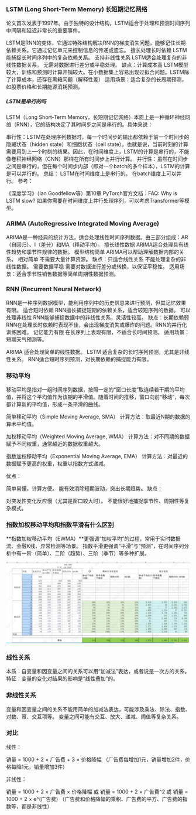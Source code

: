 ### LSTM (Long Short-Term Memory) 长短期记忆网络

论文首次发表于1997年。由于独特的设计结构，LSTM适合于处理和预测时间序列中间隔和延迟非常长的重要事件。


LSTM是RNN的变体，它通过特殊结构解决RNN的梯度消失问题，能够记住长期依赖关系。它通过记忆单元来控制信息的传递或遗忘。
擅长处理长时依赖 LSTM能捕捉长时间序列中的复杂依赖关系。
支持非线性关系 LSTM适合处理复杂的非线性数据关系。
无需对数据进行差分或平稳处理。
缺点：计算成本高 LSTM模型较大，训练和预测时计算开销较大。在小数据集上容易出现过拟合问题。LSTM除了计算成本，还存在黑箱问题（解释性差）
适用场景：适合复杂的长周期预测，如股票价格和长期能源消耗预测。

##### LSTM是串行的吗
LSTM（Long Short-Term Memory，长短期记忆网络）本质上是一种循环神经网络（RNN），它的结构决定了其时间步之间是串行的。具体来说：

串行性：LSTM在处理序列数据时，每一个时间步的输出都依赖于前一个时间步的隐藏状态（hidden state）和细胞状态（cell state）。也就是说，当前时刻的计算需要用到上一个时刻的结果。因此，在时间维度上，LSTM的计算是串行的，不能像卷积神经网络（CNN）那样在所有时间步上并行计算。
并行性：虽然在时间步之间是串行的，但在每个时间步内部（即对一个batch的多个样本），LSTM的计算是可以并行的。
总结：
LSTM在时间维度上是串行的。
在batch维度上可以并行。
参考：

《深度学习》（Ian Goodfellow等）第10章
PyTorch官方文档：FAQ: Why is LSTM slow?
如果你需要在时间维度上并行处理序列，可以考虑Transformer等模型。


### ARIMA (AutoRegressive Integrated Moving Average)

ARIMA是一种经典的统计方法，适合处理线性时间序列数据。由三部分组成：AR（自回归）、I（差分）和MA（移动平均）。
擅长线性数据 ARIMA适合处理具有线性趋势和季节性规律的数据。
模型结构简单 ARIMA可以帮助理解数据内部的关系。
相对简单 不需要大量计算资源。
缺点：只适合线性关系 不能处理复杂的非线性数据。
需要数据平稳 需要对数据进行差分或转换，以保证平稳性。
适用场景：适合季节性销售数据等简单周期性数据预测。


### RNN (Recurrent Neural Network)
RNN是一种序列数据模型，能利用序列中的历史信息来进行预测，但其记忆效果有限。
适合短时依赖 RNN擅长捕捉短期的依赖关系，适合较短序列的数据。
可以处理非线性 RNN能够捕捉数据中的非线性关系，灵活性较高。
缺点：长期依赖弱 RNN在处理长时依赖时表现不佳，会出现梯度消失或爆炸的问题。RNN的并行化训练困难。
记忆能力有限 在长序列上表现有限，不适合长时间预测。
适用场景：短期天气预测等。

ARIMA 适合处理简单的线性数据。
LSTM 适合复杂的长时序列预测，尤其是非线性关系。
RNN适合短时序列预测，对长期依赖的捕捉能力有限。

### 移动平均

移动平均是指对一组时间序列数据，按照一定的“窗口长度”取连续若干期的平均值，并将这个平均值作为该期的平滑值。随着时间的推移，窗口向前“移动”，每次都计算新的平均值，形成一条平滑的曲线。

简单移动平均（Simple Moving Average, SMA）
计算方法：取最近N期的数据的算术平均值。

加权移动平均（Weighted Moving Average, WMA）
计算方法：对不同期的数据赋予不同权重，通常越近的数据权重越大。

指数加权移动平均（Exponential Moving Average, EMA）
计算方法：对最近的数据赋予更高的权重，权重以指数方式递减。

优点：

简单易懂，计算方便。
能有效消除短期波动，突出长期趋势。
缺点：

对突发性变化反应慢（尤其是窗口较大时）。
不能很好地捕捉季节性、周期性等复杂模式。

### 指数加权移动平均和指数平滑有什么区别
**指数加权移动平均（EWMA）**更强调“加权平均”的过程，常用于实时数据流、金融K线、异常检测等场景。
指数平滑更强调“平滑”与“预测”，在时间序列分析中有一阶（简单）、二阶（趋势）、三阶（季节）等多种扩展。

![img.png](img_4/img.png)


### 线性关系
本质：自变量和因变量之间的关系可以用“加减法”表达，或者说是一次方的关系。
特征：变量的变化对结果的影响是“线性叠加”的。

### 非线性关系
变量和因变量之间的关系不能用简单的加减法表达，可能涉及乘法、除法、指数、对数、幂、交互项等。
变量之间可能有交互、放大、递减、阈值等复杂关系。

### 对比
线性：

销量 = 1000 + 2 × 广告费 + 3 × 价格降幅
（广告费每增加1元，销量增加2件，价格每降1元，销量增加3件）

非线性：

销量 = 1000 + 2 × 广告费 × 价格降幅
或
销量 = 1000 + 2 × 广告费^2
或
销量 = 1000 + 2 × e^(广告费)
（广告费和价格降幅的乘积、广告费的平方、广告费的指数等，都是非线性）